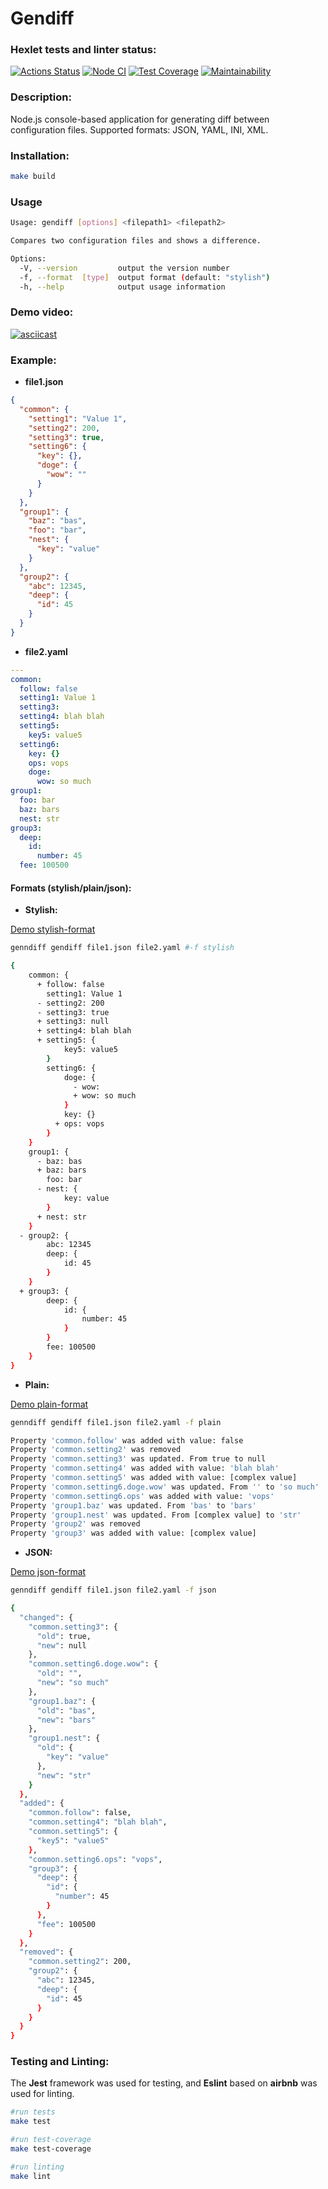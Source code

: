 # Gendiff

### Hexlet tests and linter status:

[![Actions Status](https://github.com/DoniyorLatipov/fullstack-javascript-project-46/actions/workflows/hexlet-check.yml/badge.svg)](https://github.com/DoniyorLatipov/fullstack-javascript-project-46/actions)
[![Node CI](https://github.com/DoniyorLatipov/fullstack-javascript-project-46/actions/workflows/nodejs.yml/badge.svg)](https://github.com/DoniyorLatipov/fullstack-javascript-project-46/actions/workflows/nodejs.yml)
[![Test Coverage](https://api.codeclimate.com/v1/badges/7d3e5b5dd5b833e988f0/test_coverage)](https://codeclimate.com/github/DoniyorLatipov/fullstack-javascript-project-46/test_coverage)
[![Maintainability](https://api.codeclimate.com/v1/badges/7d3e5b5dd5b833e988f0/maintainability)](https://codeclimate.com/github/DoniyorLatipov/fullstack-javascript-project-46/maintainability)

### Description:

Node.js console-based application for generating diff between configuration files. Supported formats: JSON, YAML, INI, XML.

### Installation:

```bash
make build
```

### Usage

```bash
Usage: gendiff [options] <filepath1> <filepath2>

Compares two configuration files and shows a difference.

Options:
  -V, --version         output the version number
  -f, --format  [type]  output format (default: "stylish")
  -h, --help            output usage information
```

### Demo video:

[![asciicast](https://asciinema.org/a/jyrTr6E9btKo76sdrUqrB7l14.svg)](https://asciinema.org/a/jyrTr6E9btKo76sdrUqrB7l14)

### Example:

- **file1.json**

```json
{
  "common": {
    "setting1": "Value 1",
    "setting2": 200,
    "setting3": true,
    "setting6": {
      "key": {},
      "doge": {
        "wow": ""
      }
    }
  },
  "group1": {
    "baz": "bas",
    "foo": "bar",
    "nest": {
      "key": "value"
    }
  },
  "group2": {
    "abc": 12345,
    "deep": {
      "id": 45
    }
  }
}
```

- **file2.yaml**

```yaml
---
common:
  follow: false
  setting1: Value 1
  setting3:
  setting4: blah blah
  setting5:
    key5: value5
  setting6:
    key: {}
    ops: vops
    doge:
      wow: so much
group1:
  foo: bar
  baz: bars
  nest: str
group3:
  deep:
    id:
      number: 45
  fee: 100500
```

#### Formats (stylish/plain/json):

- **Stylish:**

[Demo stylish-format](https://asciinema.org/a/KgQMC1YJPDAdjCUIXo3LvvHdr 'Demo stylish-format')

```bash
genndiff gendiff file1.json file2.yaml #-f stylish

{
    common: {
      + follow: false
        setting1: Value 1
      - setting2: 200
      - setting3: true
      + setting3: null
      + setting4: blah blah
      + setting5: {
            key5: value5
        }
        setting6: {
            doge: {
              - wow:
              + wow: so much
            }
            key: {}
          + ops: vops
        }
    }
    group1: {
      - baz: bas
      + baz: bars
        foo: bar
      - nest: {
            key: value
        }
      + nest: str
    }
  - group2: {
        abc: 12345
        deep: {
            id: 45
        }
    }
  + group3: {
        deep: {
            id: {
                number: 45
            }
        }
        fee: 100500
    }
}
```

- **Plain:**

[Demo plain-format](https://asciinema.org/a/CtNXRiBTo9BhBie6ydCHpRymL 'Demo plain-format')

```bash
genndiff gendiff file1.json file2.yaml -f plain

Property 'common.follow' was added with value: false
Property 'common.setting2' was removed
Property 'common.setting3' was updated. From true to null
Property 'common.setting4' was added with value: 'blah blah'
Property 'common.setting5' was added with value: [complex value]
Property 'common.setting6.doge.wow' was updated. From '' to 'so much'
Property 'common.setting6.ops' was added with value: 'vops'
Property 'group1.baz' was updated. From 'bas' to 'bars'
Property 'group1.nest' was updated. From [complex value] to 'str'
Property 'group2' was removed
Property 'group3' was added with value: [complex value]
```

- **JSON:**

[Demo json-format](https://asciinema.org/a/p3zs5063MP4xUk1YyPS5zu84K 'Demo json-format')

```bash
genndiff gendiff file1.json file2.yaml -f json

{
  "changed": {
    "common.setting3": {
      "old": true,
      "new": null
    },
    "common.setting6.doge.wow": {
      "old": "",
      "new": "so much"
    },
    "group1.baz": {
      "old": "bas",
      "new": "bars"
    },
    "group1.nest": {
      "old": {
        "key": "value"
      },
      "new": "str"
    }
  },
  "added": {
    "common.follow": false,
    "common.setting4": "blah blah",
    "common.setting5": {
      "key5": "value5"
    },
    "common.setting6.ops": "vops",
    "group3": {
      "deep": {
        "id": {
          "number": 45
        }
      },
      "fee": 100500
    }
  },
  "removed": {
    "common.setting2": 200,
    "group2": {
      "abc": 12345,
      "deep": {
        "id": 45
      }
    }
  }
}
```

### Testing and Linting:

The **Jest** framework was used for testing, and **Eslint** based on **airbnb** was used for linting.

```bash
#run tests
make test

#run test-coverage
make test-coverage

#run linting
make lint
```
